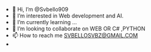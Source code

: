 - 👋 Hi, I’m @Svbello909
- 👀 I’m interested in Web development and AI.
- 🌱 I’m currently learning ...
- 💞️ I’m looking to collaborate on WEB OR C# ,PYTHON
- 📫 How to reach me SVBELLOSVBZ@GMAIL.COM
- 

<!---
Svbello909/Svbello909 is a ✨ special ✨ repository because its `README.md` (this file) appears on your GitHub profile.
You can click the Preview link to take a look at your changes.
--->
